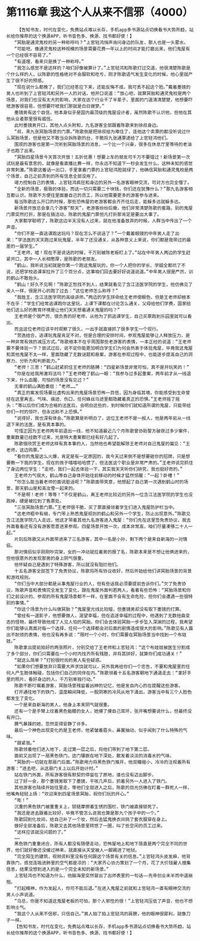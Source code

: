 # 第1116章 我这个人从来不信邪（4000）
        【告知书友，时代在变化，免费站点难以长存，手机app多书源站点切换看书大势所趋，站长给你推荐的这个换源APP，听书音色多、换源、找书都好使！】
       “冥胎是通灵鬼校的另一种称呼吗？”上官轻鸿悄声询问身边的队友，那人也是一头雾水。
       “可能吧，像通灵鬼校这种规模的场景需要花费一年以上的时间才能打磨出来，他们鬼屋有一个已经很不容易了。”
       “有道理，看来只是换了一种称呼。”
       “我怎么感觉不是这样的？咱们好像被算计了。”上官轻鸿和陈歌打过交道，他很清楚陈歌是个什么样的人，以陈歌的性格绝对不会服软和吃亏，刚才陈歌语气发生变化的时候，他心里就产生了很不好的预感。
       “现在说什么都晚了，我们已经答应下来，还能反悔不成，我可丢不起这个脸。”戴着墨镜的男人也听到了上官轻鸿和另外一人的对话，他开口说道：“放心吧，就算冥胎和通灵鬼校是两个场景，对我们也没有太大的影响，大家在这个行业干了半辈子，里面的门道清清楚楚，他想要吓唬游客很容易，但想要吓唬我们那就是白日做梦。”
       墨镜男有这个自信，他本身似乎是国内最顶级的鬼屋设计者，虽然陈歌不认识他，但他在其他从业者那里很有威信。
       此时墨镜男开口，其他人点头附和，九名游客全部跟着陈歌来到徐叔身边。
       “叔，来九张冥胎场景的门票。”陈歌倒是把徐叔给为难住了，连他这个卖票的都没听说过什么冥胎场景，但是他又不敢当众拆陈歌的台，干脆将九张通票递给了上官轻鸿他们。
       围观的游客也是第一次听到冥胎场景的消息，一个比一个兴奋，很多在休息厅里等待的老油子也跑了出来。
       “冥胎四星场景今天首次开放！五折优惠！想要上车的朋友可千万不要错过！新场景第一次试玩是最有意思的，就像是看直播比赛一样，你永远不知道下一秒会发生什么，这种未知的感觉非常刺激。”陈歌这番话一出口，手里拿着门票的上官轻鸿脸就绿了，他确信冥胎和通灵鬼校是两个场景，自己之前弄到的所有信息全部没用了。
       竭力控制自己的表情，上官轻鸿疯狂和身边的另外一名游客眼神交流，可对方也完全懵了。
       “全新的场景，极致的体验，而这一切只需要二十块钱，你们还在犹豫什么？”那九名游客相互都认识，陈歌不方便往里面塞自己的员工，所以他需要更多的游客参与进来。
       每当陈歌这么开口的时候，那些恐怖屋的老游客都会齐齐往后走，能躲多远就躲多远。
       新场景开放总会拿几个游客“祭天”，老游客纷纷后撤，他们非常清楚陈歌的套路，别的鬼屋门票突然打折，那是在搞活动，陈歌的鬼屋门票但凡打折那肯定是要出大事了。
       大家都学聪明了，陈歌这边半天没有人过来，就在他准备放弃的时候，人群当中传出了一个声音。
       “你们不是一直逃课跑这玩吗？现在怎么不说话了？”一个戴着眼镜的中年男人走了出来：“学法医的天天跑过来玩鬼屋，半年了还没通关，从各种意义上来说，你们都是我带过的最差的一届学生。”
       “王老师，嘘！现在不是说话的时候，千万别被陈老板盯上了。”站在中年男人两边的学生赶紧开口，其中一人长相憨厚，是陈歌的老朋友。
       “鹤山，我听说当初就是你第一个跑这鬼屋玩的，你一个人把你的学长、学姐全都坑了不说，还把学校逃课率拉升了三个百分点，这事咱们回去要好好说道说道。”中年男人很是严厉，训的鹤山不敢抬头。
       “鹤山！好久不见啊！”陈歌正愁找不到人，结果就看见了含江法医学院的学生，他仿佛见了亲人一样，很是开心的跑了过去：“这位老师怎么称呼？”
       “我姓王，含江法医学院的高级讲师。”两边的学生拼命给王老师使眼色，但是王老师却根本不在乎：“学生们经常逃课跑你这里玩，上课下课都在讨论怎么通关，父母给他们学费，国家给他们这么好的教育环境是让他们天天想着通关鬼屋的吗？”
       王老师是个很严厉、很负责的好老师，从他为了抓逃课学生，自己买票跑到乐园里就可以看出。
       而且这位老师应该平时观察了很久，一出手就直接抓了很多学生一个现行。
       “劳逸结合，逃课玩鬼屋肯定不对，但是合理的安排时间，参观鬼屋能够让人释放压力，是一种非常有效的减压方式。”陈歌根本不在乎周围那些老游客的表情，一本正经的说道：“王老师要不要体验一下？尝试过后，说不定你能更加明白学生们为何会热衷于体验鬼屋，毕竟我这鬼屋和其他鬼屋不太一样，里面隐藏了无数谜题和悬案，游客在参观过程中，也能逐步提高自己的洞察力、分析力和判断能力。”
       “老师！三思！”鹤山赶紧抓住王老师的胳膊：“四星新场景非常可怕，真不是开玩笑的！”
       “你是在给我用激将法吗？”王老师瞪了鹤山一眼：“我参与过多起重案，两年前才从一线退下来，什么血腥、可怕的场景没有见过？”
       无辜的鹤山满脸委屈：“老师……”
       “真正的案发现场要比虚构出来的鬼屋场景恐怖一百倍，因为身临其境，你能感受到生命曾经在这里离去，气味、痕迹、伤口，任何蛛丝马迹里都隐藏着真正的恐惧。”王老师摇了摇头：“等以后你们成为合格的法医后，会明白这些的，到时候你们就知道所谓的鬼屋，只能带给你们一时的惊吓，但永远称不上恐惧。”
       “说得好，我也深有体会。”陈歌算是听明白了，这位王老师不是一般人，他是两年前从一线退下来的法医，是有真本事的。
       可惜正因为王老师两年前退出一线，他不知道最近几个月陈歌曾协助警方破获过多少案件，重案数量已经数不过来，光是特大重案都已经有好几起了。
       陈歌很欣赏王老师这样有真本事的人，当然他也希望能解除王老师对自己鬼屋的偏见：“王老师，这边购票。”
       “看你的鬼屋这么火爆，肯定是有一定原因的，我今天过来倒不是想要砸你的招牌，只是想要教一下我的学生，现在的孩子嘻嘻哈哈惯了，但法医这个职业是非常严肃的。”王老师说完抓住了身边两位学生：“走吧，我们一起去体验一下，其实我天天听你们研究，我也挺好奇的。”
       王老师力气很大，鹤山等自己身体开始往前移动的时候才猛然惊醒：“一起？卧槽！”
       “你怎么能当着老师的面说脏话呢？”陈歌面带笑意，他想起了自己第一次遇到鹤山时的场景，那天鹤山是和高汝雪一起来的。
       “不是啊！老师！等等！”不仅是鹤山，离王老师比较近的另外一位含江法医学院的学生也没跑掉，硬是被拉到了售票处。
       “三张冥胎场景门票。”王老师很干脆，买了票直接领着学生们进入鬼屋防护栏当中。
       “这老师粗中有细，专门带上熟悉鬼屋规则的鹤山和另外一个学生，防止出现意外。”陈歌见含江法医学院几人走远，他这才带着其他九名游客进入鬼屋：“你们先在这里签免责协议，我去外面看看还有没有游客愿意进来参观。四星场景开放一次，成本非常高，咱们尽量凑够二十人一起。”
       片刻后陈歌又从外面带进来了三名游客，其中一名是小孙，剩下两个是来自新海的一对情侣。
       那对情侣似乎刚刚吵完架，女的一冲动就拉着男的报了名，陈歌本来是不想让他俩进来的，但他很意外的发现那男的身上阴气很重。
       他怀疑自己是遇到了特殊游客，所以就没有阻拦他们。
       十五名游客全部签下了免责协议，陈歌将所有协议收好，然后开始给他们讲冥胎场景的背景和游戏规则。
       “你们当中大部分都是从事鬼屋行业的人，但有些话我必须要提前告诉你们。”欠了免责协议，陈歌声音和表情完全发生了变化，跟在鬼屋外面判若两人，看着有些恐怖：“冥胎场景和你们之前设计的、参观的所有鬼屋场景都不一样，在里面不会有生命危险，但你们会遭遇一些很特别的事情。”
       “你这个场景为什么叫做冥胎？”鬼屋里光线比较暗，但墨镜男却没有取下墨镜的打算。
       “曾经有一道影子，他想要做人，渴望幸福，但在追逐幸福的过程中，他遇到了无数扭曲变态的怪物，最终导致他成了人见人怕的冥胎。你们会去体验冥胎一步步坠入深渊的过程，我希望你们能够认真面对每一个选择，任何一个选择都会对后面的剧情造成很大的影响。”陈歌见有人露出不耐烦的表情，他也没有再多说：“限时一个小时，你们需要在冥胎场景当中找到一个布娃娃。”
       陈歌拿出提前拍好的两张照片，分别交给了王老师和上官轻鸿：“这个布娃娃被医生分割成了多个部分，你们只需要在一个小时内找齐所有残肢，并将其拼好，就算你们成功通关！”
       “就这么简单？”打扮很时尚的男人有些疑惑。
       “如果你们想要放弃只需要大声求饶就可以，另外我再给你们一个忠告，不要和鬼屋里的任何人产生肢体触碰，包括你们自己的同伴在内。”陈歌领着十五名游客朝地下通道走去：“拿好手里的照片，看好身边的人，千万别单独行动。”
       陈歌不断叮嘱着游客，冥胎场景残留着凶神的记忆，他是发自内心的在提醒这些游客。
       打开通往地下的铁门，温度瞬间降低，一股阴寒的冷风从地下涌出，游客当中有三个人脸色都发生了变化。
       一个是来自新海的男人，他身上本来阴气就很重。
       还有一个是手臂上纹着黑色骷髅的女人，她摸了摸自己耳环，张开嘴想要说什么，但最终没有开口。
       脾气暴躁的她，忽然变得安静了许多。
       最后一个神色出现变化的是王老师，他紧皱着眉头，鼻翼抽动，似乎闻到了什么特殊的气味。
       “跟紧我。”
       陈歌领着他们进入地下，走过第一层之后，将他们带到了地下第二层。
       面前又出现了一扇黑色铁门，这门镶嵌在地下深处，散发着淡淡的消毒水的气味。
       “冥胎的一切就在那扇门后面。”陈歌用力将黑色铁门推开，他双瞳缩小，冷冷的注视着所有游客：“进去吧，从这扇门关上以后开始计时。”
       站在铁门外面，所有游客很有默契的停留在了原地，谁也没有迈出脚步。
       过了好一会，那个墨镜男取下了墨镜，干咳几声后，抓着另外一人进入了铁门。
       其他游客也陆续开始往里走，等他们全部进入之后，陈歌的目光仿佛在盯着一群死人一样，他嘴角轻轻上扬：“欢迎来到四星场景冥胎，祝你们玩的开心。”
       “嘭！”
       沉重的黑色铁门被重重关上，锁链摩擦着生锈的围栏，铁门被直接锁死了。
       “我还是进去跟着比较好，毕竟不管怎么说我也算是那九个孩子中的一个。”
       陈歌回到化妆间，给自己补了一个妆，然后去猛鬼换衣间挑了套衣服穿在身上。
       做好全部准备后，陈歌又去其他场景里转悠了一圈，叫了些空闲的员工过来。
       “这样应该就没问题的了。”
       ……
       黑色铁门重重闭合，所有人都没有随便走动，恐怖屋地上和地下简直是两个完全不同的世界，他们就好像还没缓过神来，就直接从天堂被人一脚踢进了地狱。
       “完全陌生的建筑，视频资料里没有任何跟这个场景有关的信息。”上官轻鸿头皮发麻，他背靠铁门，感觉连吸进肺里的空气都是凉的：“大家齐心协力策划了一个月，花了大价钱雇人搜集信息，结果没想到进入的是一个完全未知的新场景。”
       上官轻鸿也不知道为什么，他脑海里突然冒出了出师表里的一句话——先帝创业未半而中道崩殂。
       “打起精神，作为发起人，你可不能后退。”在进入鬼屋之前就和上官轻鸿一直有眼神交流的男人小声说道。
       “马总，你是不知道这鬼屋老板的可怕，那个人邪性的很！”上官轻鸿压低了声音，他也不想影响士气。
       “我这个人从来不信邪，只信自己。”男人拍了拍上官轻鸿的肩膀，他的眼神很犀利，就像刀子一样。
       【告知书友，时代在变化，免费站点难以长存，手机app多书源站点切换看书大势所趋，站长给你推荐的这个换源APP，听书音色多、换源、找书都好使！】